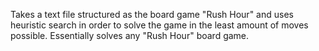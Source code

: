 Takes a text file structured as the board game "Rush Hour" and uses heuristic search in order to solve the game in the least amount of moves possible. Essentially solves any "Rush Hour" board game.

